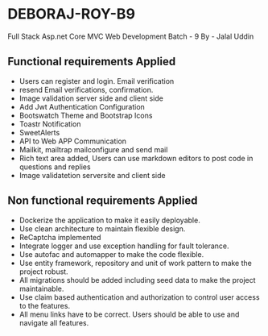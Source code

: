 # DEBORAJ-ROY-B9
Full Stack Asp.net Core MVC Web Development Batch - 9
By - Jalal Uddin


## Functional requirements Applied 
- Users can register and login. Email verification
- resend Email verifications, confirmation.
- Image validation server side and client side
- Add Jwt Authentication Configuration
- Bootswatch Theme and Bootstrap Icons
- Toastr Notification
- SweetAlerts
- API to Web APP Communication 
- Mailkit, mailtrap mailconfigure and send mail
- Rich text area added, Users can use markdown editors to post code in questions and replies
- Image validatetion serversite and client side

## Non functional requirements Applied 
- Dockerize the application to make it easily deployable.
- Use clean architecture to maintain flexible design.
- ReCaptcha implemented
- Integrate logger and use exception handling for fault tolerance.
- Use autofac and automapper to make the code flexible.
- Use entity framework, repository and unit of work pattern to make the project robust. 
- All migrations should be added including seed data to make the project maintainable.
- Use claim based authentication and authorization to control user access to the features.
- All menu links have to be correct. Users should be able to use and navigate all features. 